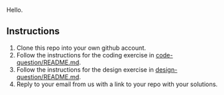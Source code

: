 Hello.

Instructions
------------
1. Clone this repo into your own github account.
2. Follow the instructions for the coding exercise in [code-question/README.md](code-question/README.md).
3. Follow the instructions for the design exercise in [design-question/README.md](design-question/README.md).
4. Reply to your email from us with a link to your repo with your solutions.
